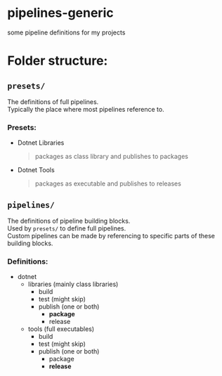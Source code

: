 # pipelines-generic
some pipeline definitions for my projects

# Folder structure:
## `presets/`
The definitions of full pipelines.  
Typically the place where most pipelines reference to.
### Presets:
- Dotnet Libraries
  > packages as class library and publishes to packages
- Dotnet Tools
  > packages as executable and publishes to releases
  

## `pipelines/`
The definitions of pipeline building blocks.  
Used by `presets/` to define full pipelines.  
Custom pipelines can be made by referencing to specific parts of these building blocks.
### Definitions:
- dotnet
    - libraries (mainly class libraries)
        - build
        - test (might skip)
        - publish (one or both)
            - **package**
            - release
    - tools (full executables)
        - build
        - test (might skip)
        - publish (one or both)
            - package
            - **release**